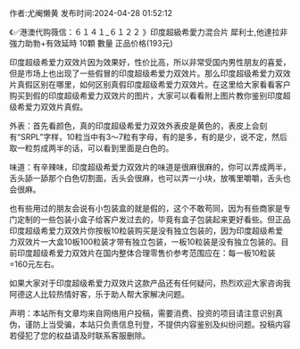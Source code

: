 <p>作者:尤阉懒黄 发布时间:2024-04-28 01:52:12</p>
<p>《✅港澳代购薇信：６１４１_６１２２ 》印度超級希愛力混合片 犀利士,他達拉非 強力助勃+有效延時 10顆 數量 正品价格(193元) </p>
									<p>印度超级希爱力双效片因为效果好，性价比高，所以非常受国内男性朋友的喜爱，但是市场上也出现了一些假冒的印度超级希爱力双效片。那么印度超级希爱力双效片真假区别在哪里，如何区别真假印度超级希爱力双效片。在这里给大家看看客户购买到假的印度超级希爱力双效片的图片，大家可以看看附上图片教你鉴别印度超级希爱力双效片真假。</p><p></p><p>外表：首先看颜色，真的印度超级希爱力双效外表皮是黄色的，表皮上会刻有“SRPL”字样，10粒当中有3～7粒有字母，有的是多，有的是少，说不定，然后取一粒剪成两半的话，可以看到里面是白色的。</p><p>味道：有辛辣味，印度超级希爱力双效片的味道是很麻很麻的，你可以弄成两半，舌头舔一舔那个白色切割面，舌头会很麻，也可以弄一小块，放嘴里嚼嚼，舌头也会很麻。</p><p></p><p>也有些用过的朋友会说有小包装盒的就是假的，这个不敢苟同，因为有些商家是专门定制的一些包装小盒子给客户发过去的，毕竟有盒子包装起来更好看些。但正品印度超级希爱力双效片你按板10粒装购买是没有独立包装的，因为印度超级希爱力双效片一大盒10板100粒装才带有独立包装，一板10粒装是没有独立包装的。目前印度超级希爱力双效片在国内整体合理零售价参考范围应在：每一板10粒装=160元左右。</p><p>如果大家对于印度超级希爱力双效片这款产品还有任何疑问，热烈欢迎大家咨询我阿德这人比较热情好客，乐于助人帮大家解决问题。</p>				声明：本站所有文章均来自网络用户投稿，需要消费、投资的项目请注意识别真伪，谨防上当受骗，本站只负责信息刊登，不提供内容鉴别及纠纷问题。投稿内容若侵犯了您的权益请及时联系客服删除。				
